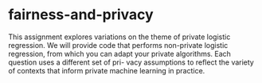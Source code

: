# fairness-and-privacy
This assignment explores variations on the theme of private logistic regression.
We will provide code that performs non-private logistic regression, from which
you can adapt your private algorithms. Each question uses a different set of pri-
vacy assumptions to reflect the variety of contexts that inform private machine
learning in practice.
